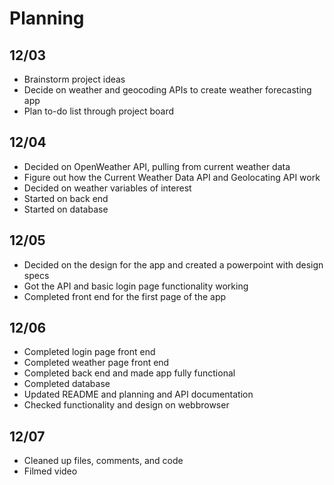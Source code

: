 # Planning

## 12/03
- Brainstorm project ideas
- Decide on weather and geocoding APIs to create weather forecasting app
- Plan to-do list through project board

## 12/04
- Decided on OpenWeather API, pulling from current weather data
- Figure out how the Current Weather Data API and Geolocating API work
- Decided on weather variables of interest
- Started on back end
- Started on database

## 12/05
- Decided on the design for the app and created a powerpoint with design specs
- Got the API and basic login page functionality working
- Completed front end for the first page of the app

## 12/06
- Completed login page front end
- Completed weather page front end
- Completed back end and made app fully functional
- Completed database
- Updated README and planning and API documentation
- Checked functionality and design on webbrowser

## 12/07
- Cleaned up files, comments, and code
- Filmed video
